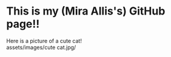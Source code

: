 # This is my (Mira Allis's) GitHub page!!
Here is a picture of a cute cat!  \
assets/images/cute cat.jpg/

